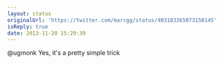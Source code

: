 ```yaml
---
layout: status
originalUrl: 'https://twitter.com/marcgg/status/403183365073158145'
isReply: true
date: 2013-11-20 15:29:39
---
```


@ugmonk Yes, it's a pretty simple trick
